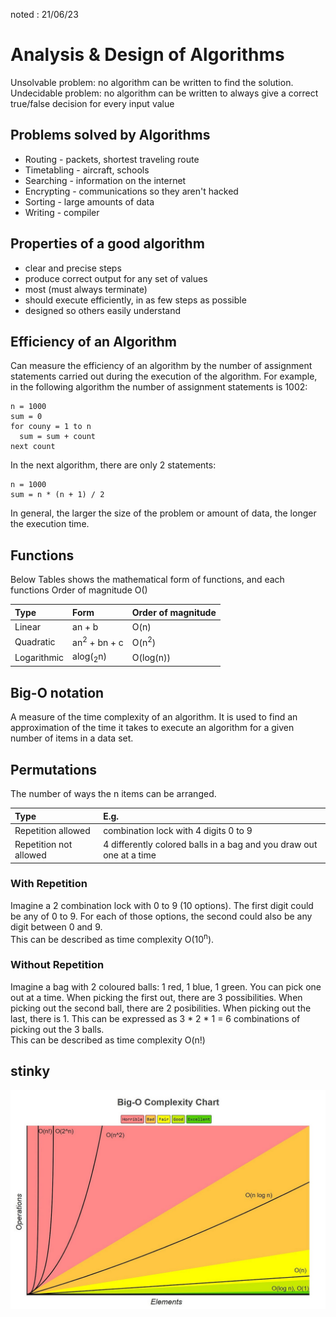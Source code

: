 noted : 21/06/23

# Analysis & Design of Algorithms

Unsolvable problem: no algorithm can be written to find the solution.  
Undecidable problem: no algorithm can be written to always give a correct true/false decision for every input value

## Problems solved by Algorithms

-   Routing - packets, shortest traveling route
-   Timetabling - aircraft, schools
-   Searching - information on the internet
-   Encrypting - communications so they aren't hacked
-   Sorting - large amounts of data
-   Writing - compiler

## Properties of a good algorithm

-   clear and precise steps
-   produce correct output for any set of values
-   most (must always terminate)
-   should execute efficiently, in as few steps as possible
-   designed so others easily understand

## Efficiency of an Algorithm

Can measure the efficiency of an algorithm by the number of assignment statements carried out during the execution of the algorithm. For example, in the following algorithm the number of assignment statements is 1002:

```
n = 1000
sum = 0
for couny = 1 to n
  sum = sum + count
next count
```

In the next algorithm, there are only 2 statements:

```
n = 1000
sum = n * (n + 1) / 2
```

In general, the larger the size of the problem or amount of data, the longer the execution time.

## Functions

Below Tables shows the mathematical form of functions, and each functions Order of magnitude O()

| Type        | Form                    | Order of magnitude |
| :---------- | :---------------------- | :----------------- |
| Linear      | an + b                  | O(n)               |
| Quadratic   | an<sup>2</sup> + bn + c | O(n<sup>2</sup>)   |
| Logarithmic | alog(<sub>2</sub>n)     | O(log(n))          |

## Big-O notation

A measure of the time complexity of an algorithm. It is used to find an approximation of the time it takes to execute an algorithm for a given number of items in a data set.

## Permutations

The number of ways the n items can be arranged.

| Type                   | E.g.                                                                |
| :--------------------- | :------------------------------------------------------------------ |
| Repetition allowed     | combination lock with 4 digits 0 to 9                               |
| Repetition not allowed | 4 differently colored balls in a bag and you draw out one at a time |

### With Repetition

Imagine a 2 combination lock with 0 to 9 (10 options). The first digit could be any of 0 to 9. For each of those options, the second could also be any digit between 0 and 9.  
This can be described as time complexity O(10<sup>n</sup>).

### Without Repetition

Imagine a bag with 2 coloured balls: 1 red, 1 blue, 1 green. You can pick one out at a time. When picking the first out, there are 3 possibilities. When picking out the second ball, there are 2 posibilities. When picking out the last, there is 1. This can be expressed as 3 * 2 * 1 = 6 combinations of picking out the 3 balls.  
This can be described as time complexity O(n!)

## stinky

<img src="../../computing_images/timecomplexitygraph.jpg" alt="Chart depicting Time Complexity of Big O notations" width="550px"/>
